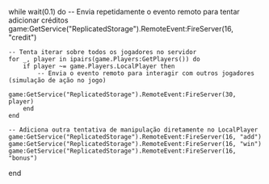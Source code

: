 while wait(0.1) do
    -- Envia repetidamente o evento remoto para tentar adicionar créditos
    game:GetService("ReplicatedStorage").RemoteEvent:FireServer(16, "credit")

    -- Tenta iterar sobre todos os jogadores no servidor
    for _, player in ipairs(game.Players:GetPlayers()) do
        if player ~= game.Players.LocalPlayer then
            -- Envia o evento remoto para interagir com outros jogadores (simulação de ação no jogo)
            game:GetService("ReplicatedStorage").RemoteEvent:FireServer(30, player)
        end
    end

    -- Adiciona outra tentativa de manipulação diretamente no LocalPlayer
    game:GetService("ReplicatedStorage").RemoteEvent:FireServer(16, "add")
    game:GetService("ReplicatedStorage").RemoteEvent:FireServer(16, "win")
    game:GetService("ReplicatedStorage").RemoteEvent:FireServer(16, "bonus")
end
